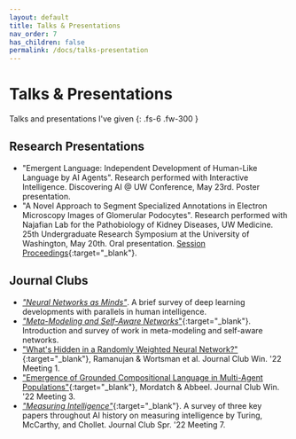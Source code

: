 ```yaml
---
layout: default
title: Talks & Presentations
nav_order: 7
has_children: false
permalink: /docs/talks-presentation
---
```


# Talks & Presentations

Talks and presentations I've given
{: .fs-6 .fw-300 }


## Research Presentations
- "Emergent Language: Independent Development of Human-Like Language by AI Agents". Research performed with Interactive Intelligence. Discovering AI @ UW Conference, May 23rd. Poster presentation.
- "A Novel Approach to Segment Specialized Annotations in Electron Microscopy Images of Glomerular Podocytes". Research performed with Najafian Lab for the Pathobiology of Kidney Diseases, UW Medicine. 25th Undergraduate Research Symposium at the University of Washington, May 20th. Oral presentation. [Session Proceedings](https://expo.uw.edu/expo/apply/635/proceedings/offering_session/1374){:target="_blank"}.

## Journal Clubs

- [*"Neural Networks as Minds"*](https://interactive-intelligence.github.io/meetings/win2022/meeting-1#neural-networks-as-minds). A brief survey of deep learning developments with parallels in human intelligence.
- [*"Meta-Modeling and Self-Aware Networks*"](https://interactive-intelligence.github.io/meetings/win2022/meeting-5#meta-modeling--self-aware-networks){:target="_blank"}. Introduction and survey of work in meta-modeling and self-aware networks.
- ["What's Hidden in a Randomly Weighted Neural Network?"](https://interactive-intelligence.github.io/jc/win2022/meeting-1#whats-hidden-in-a-randomly-weighted-neural-network){:target="_blank"}, Ramanujan & Wortsman et al. Journal Club Win. '22 Meeting 1.
- ["Emergence of Grounded Compositional Language in Multi-Agent Populations"](https://interactive-intelligence.github.io/jc/win2022/meeting-3#emergence-of-grounded-compositional-language-in-multi-agent-populations){:target="_blank"}, Mordatch & Abbeel. Journal Club Win. '22 Meeting 3.
- [*"Measuring Intelligence"*](https://interactive-intelligence.github.io/jc/spr2022/meeting-7){:target="_blank"}. A survey of three key papers throughout AI history on measuring intelligence by Turing, McCarthy, and Chollet. Journal Club Spr. '22 Meeting 7.
